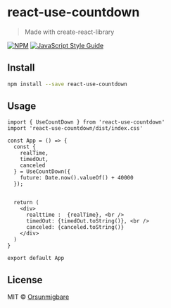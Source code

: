 # react-use-countdown

> Made with create-react-library

[![NPM](https://img.shields.io/npm/v/react-use-countdown.svg)](https://www.npmjs.com/package/react-use-countdown) [![JavaScript Style Guide](https://img.shields.io/badge/code_style-standard-brightgreen.svg)](https://standardjs.com)

## Install

```bash
npm install --save react-use-countdown
```

## Usage

```tsx
import { UseCountDown } from 'react-use-countdown'
import 'react-use-countdown/dist/index.css'

const App = () => {
  const {
    realTime,
    timedOut,
    canceled
  } = UseCountDown({
    future: Date.now().valueOf() + 40000
  });


  return (
    <div>
      realttime :  {realTime}, <br />
      timedOut: {timedOut.toString()}, <br />
      canceled: {canceled.toString()}
    </div>
  )
}

export default App
```

## License

MIT © [Orsunmigbare](https://github.com/Orsunmigbare)
